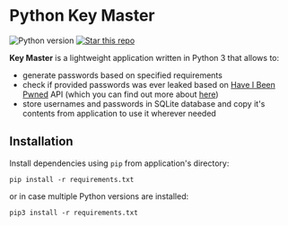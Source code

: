 # Python Key Master
<img border=0 src="https://img.shields.io/badge/python-3.8.1+-blue.svg?style=flat" alt="Python version"></a>
<a target="new" href="https://github.com/From3/Portfolio-Key_Master"><img border=0 src="https://img.shields.io/github/stars/From3/Portfolio-Key_Master.svg?style=social&label=Star&maxAge=60" alt="Star this repo"></a>

**Key Master** is a lightweight application written in Python 3 that allows to:
* generate passwords based on specified requirements
* check if provided passwords was ever leaked based on [Have I Been Pwned](https://haveibeenpwned.com/) API (which you can find out more about [here](https://haveibeenpwned.com/API/v3))
* store usernames and passwords in SQLite database and copy it's contents from application to use it wherever needed

## Installation

Install dependencies using `pip` from application's directory:

```
pip install -r requirements.txt
```

or in case multiple Python versions are installed:

```
pip3 install -r requirements.txt
```
